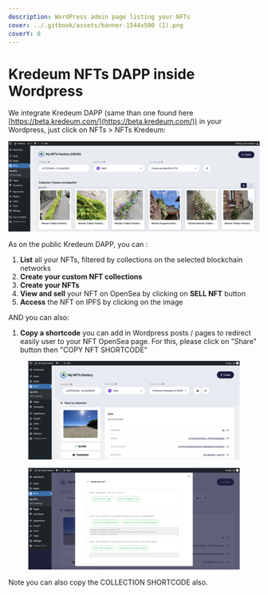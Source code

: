 ```yaml
---
description: WordPress admin page listing your NFTs
cover: ../.gitbook/assets/banner-1544x500 (1).png
coverY: 0
---
```


# Kredeum NFTs DAPP inside Wordpress

We integrate Kredeum DAPP (same than one found here [https://beta.kredeum.com/](https://beta.kredeum.com/)) in your Wordpress, just click on NFTs > NFTs Kredeum:

![](<../.gitbook/assets/Screenshot 2022-11-02 at 18.24.59.png>)

As on the public Kredeum DAPP, you can :

1. **List** all your NFTs, filtered by collections on the selected blockchain networks
2. **Create your custom NFT collections**
3. **Create your NFTs**
4. **View and sell** your NFT on OpenSea by clicking on **SELL NFT** button
5. **Access** the NFT on IPFS by clicking on the image

AND you can also:

1. **Copy a shortcode** you can add in Wordpress posts / pages to redirect easily user to your NFT OpenSea page. For this, please click on "Share" button then "COPY NFT SHORTCODE"

<figure><img src="../.gitbook/assets/Screenshot 2023-05-04 at 19.03.08.png" alt=""><figcaption></figcaption></figure>

<figure><img src="../.gitbook/assets/Screenshot 2023-05-04 at 19.04.11.png" alt=""><figcaption></figcaption></figure>

Note you can also copy the COLLECTION SHORTCODE also.

